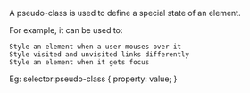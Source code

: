 A pseudo-class is used to define a special state of an element.

For example, it can be used to:

    Style an element when a user mouses over it
    Style visited and unvisited links differently
    Style an element when it gets focus

Eg:
selector:pseudo-class {
  property: value;
}